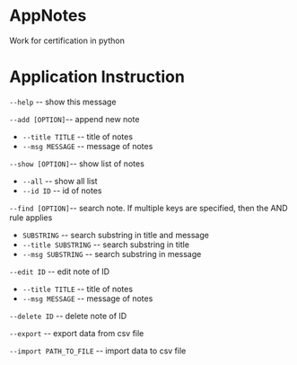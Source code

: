 # AppNotes
Work for certification in python

# Application Instruction

`--help` -- show this message

`--add [OPTION]`-- append new note
* `--title TITLE` -- title of notes
* `--msg MESSAGE` -- message of notes

`--show [OPTION]`-- show list of notes
* `--all` -- show all list
* `--id ID` -- id of notes

`--find [OPTION]`-- search note. If multiple keys are specified, then the AND rule applies
* `SUBSTRING` -- search substring in title and message
* `--title SUBSTRING` -- search substring in title
* `--msg SUBSTRING` -- search substring in message

`--edit ID` -- edit note of ID
* `--title TITLE` -- title of notes
* `--msg MESSAGE` -- message of notes

`--delete ID` -- delete note of ID

`--export` -- export data from csv file

`--import PATH_TO_FILE` -- import data to csv file
